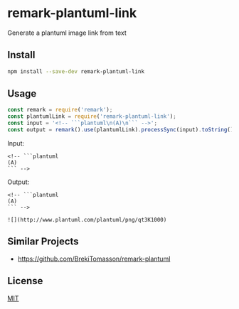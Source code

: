 # remark-plantuml-link

Generate a plantuml image link from text

## Install

```sh
npm install --save-dev remark-plantuml-link
```

## Usage

````javascript
const remark = require('remark');
const plantumlLink = require('remark-plantuml-link');
const input = '<!-- ```plantuml\n(A)\n``` -->';
const output = remark().use(plantumlLink).processSync(input).toString();
````

Input:

    <!-- ```plantuml
    (A)
    ``` -->

Output:

    <!-- ```plantuml
    (A)
    ``` -->

    ![](http://www.plantuml.com/plantuml/png/qt3K1000)

## Similar Projects

-   <https://github.com/BrekiTomasson/remark-plantuml>

## License

[MIT](LICENSE)
